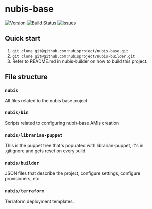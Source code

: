 
# nubis-base

[![Version](https://img.shields.io/github/release/nubisproject/nubis-base.svg?maxAge=2592000)](https://github.com/nubisproject/nubis-base/releases)
[![Build Status](https://img.shields.io/travis/nubisproject/nubis-base/master.svg?maxAge=2592000)](https://travis-ci.org/nubisproject/nubis-base)
[![Issues](https://img.shields.io/github/issues/nubisproject/nubis-base.svg?maxAge=2592000)](https://github.com/nubisproject/nubis-base/issues)

## Quick start

1. `git clone git@github.com:nubisproject/nubis-base.git`
1. `git clone git@github.com:nubisproject/nubis-builder.git`
1. Refer to README.md in nubis-builder on how to build this project.

## File structure

### `nubis`

All files related to the nubis base project

### `nubis/bin`

Scripts related to configuring nubis-base AMIs creation

### `nubis/librarian-puppet`

This is the puppet tree that's populated with librarian-puppet, it's in
.gitignore and gets reset on every build.

### `nubis/builder`

JSON files that describe the project, configure settings, configure
provisioners, etc.

### `nubis/terraform`

Terraform deployment templates.
